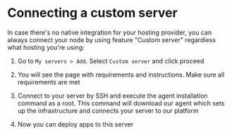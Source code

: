 # Connecting a custom server

In case there's no native integration for your hosting provider, you can always connect your node by using feature "Custom server" regardless what hosting you're using:

1. Go to `My servers > Add`. Select `Custom server` and click proceed

2. You will see the page with requirements and instructions. Make sure all requirements are met 

3. Connect to your server by SSH and execute the agent installation command as a root. This command will download our agent which sets up the infrastructure and connects your server to our platform

4. Now you can deploy apps to this server

